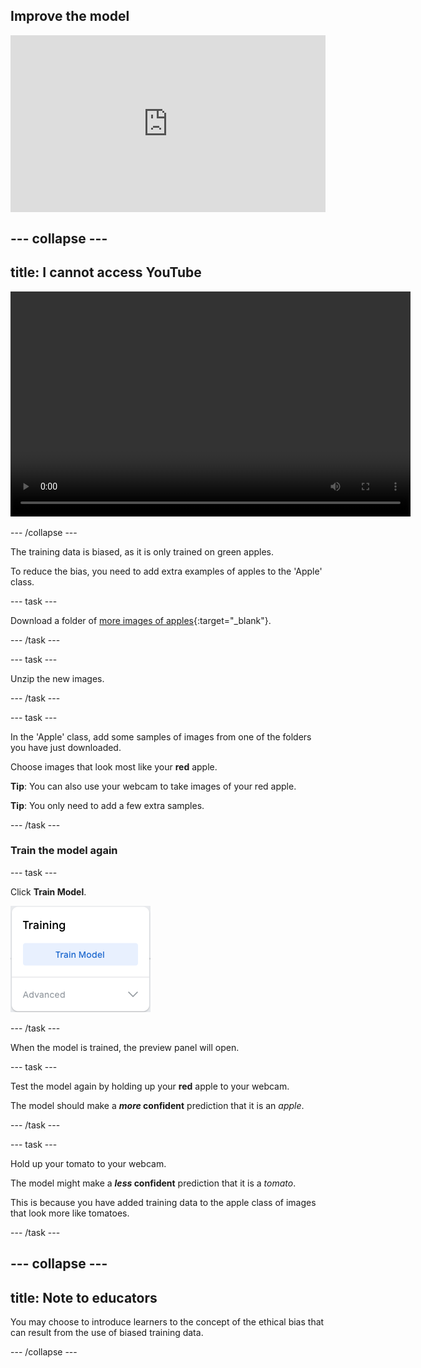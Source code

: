 ## Improve the model

<html>
  <div style="position: relative; overflow: hidden; padding-top: 56.25%;">
    <iframe style="position: absolute; top: 0; left: 0; right: 0; width: 100%; height: 100%; border: none;" src="https://www.youtube.com/embed/XXXXXXXXXXX?rel=0&cc_load_policy=1" allowfullscreen allow="accelerometer; autoplay; clipboard-write; encrypted-media; gyroscope; picture-in-picture; web-share"></iframe>
  </div>
</html>

--- collapse ---
---
title: I cannot access YouTube
---

<video width="640" height="360" controls>
  <source src="images/XXXXXXXXXXX.mp4" type="video/mp4">
Your browser does not support the video tag.
</video>

--- /collapse ---

The training data is biased, as it is only trained on green apples.

To reduce the bias, you need to add extra examples of apples to the 'Apple' class.

--- task ---

Download a folder of [more images of apples](https://drive.google.com/drive/folders/1OIuoG7go72c7QririIpykJ4tW-arrtfA){:target="_blank"}.

--- /task ---

--- task ---

Unzip the new images.

--- /task ---

--- task ---

In the 'Apple' class, add some samples of images from one of the folders you have just downloaded.

Choose images that look most like your **red** apple.

**Tip**: You can also use your webcam to take images of your red apple.

**Tip**: You only need to add a few extra samples.

--- /task ---

### Train the model again

--- task ---

Click **Train Model**.

![The 'Train Model' button.](images/train_model.png)

--- /task ---

When the model is trained, the preview panel will open.

--- task ---

Test the model again by holding up your **red** apple to your webcam.

The model should make a ***more* confident** prediction that it is an *apple*.
 
--- /task ---

--- task ---

Hold up your tomato to your webcam.

The model might make a ***less* confident** prediction that it is a *tomato*.

This is because you have added training data to the apple class of images that look more like tomatoes.

--- /task ---

--- collapse ---
---
title: Note to educators
---

You may choose to introduce learners to the concept of the ethical bias that can result from the use of biased training data.

--- /collapse ---
